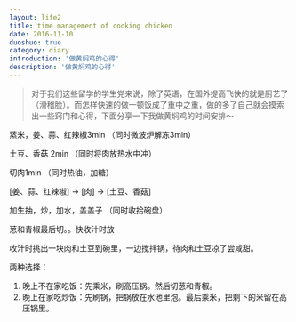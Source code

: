 ```yaml
---
layout: life2
title: time management of cooking chicken　　　
date: 2016-11-10
duoshuo: true
category: diary
introduction: '做黄焖鸡的心得'
description: '做黄焖鸡的心得'
---
```

> 对于我们这些留学的学生党来说，除了英语，在国外提高飞快的就是厨艺了（滑稽脸）。而怎样快速的做一顿饭成了重中之重，做的多了自己就会摸索出一些窍门和心得，下面分享一下我做黄焖鸡的时间安排～


蒸米，姜、蒜、红辣椒3min （同时微波炉解冻3min） 

土豆、香菇 2min  （同时将肉放热水中冲）

切肉1min （同时热油，加糖）

 [姜、蒜、红辣椒] -> [肉] -> [土豆、香菇]

加生抽，炒，加水，盖盖子 （同时收拾碗盘）

葱和青椒最后切。。快收汁时放

收汁时挑出一块肉和土豆到碗里，一边搅拌锅，待肉和土豆凉了尝咸甜。

两种选择：

1. 晚上不在家吃饭：先乘米，刷高压锅。然后切葱和青椒。
2. 晚上在家吃炒饭：先刷锅，把锅放在水池里泡。最后乘米，把剩下的米留在高压锅里。
